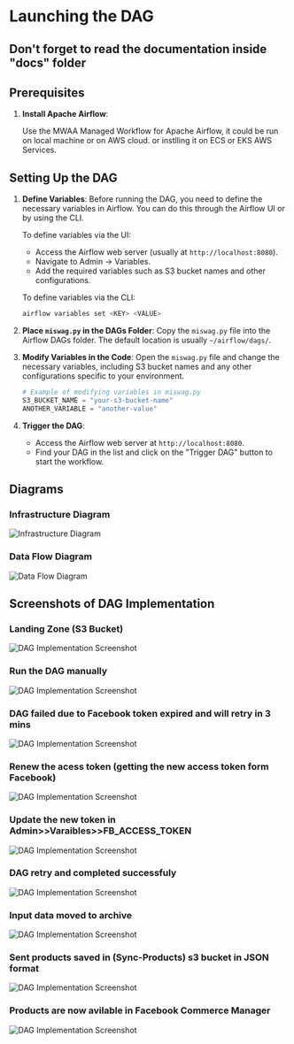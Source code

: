# Launching the DAG

## Don't forget to read the documentation inside "docs" folder

## Prerequisites

1. **Install Apache Airflow**:
   
   Use the MWAA Managed Workflow for Apache Airflow, it could be run on local machine  or on AWS cloud.
   or instlling it on ECS or EKS AWS Services.



## Setting Up the DAG

1. **Define Variables**:
   Before running the DAG, you need to define the necessary variables in Airflow. You can do this through the Airflow UI or by using the CLI.

   To define variables via the UI:
   - Access the Airflow web server (usually at `http://localhost:8080`).
   - Navigate to Admin -> Variables.
   - Add the required variables such as S3 bucket names and other configurations.

   To define variables via the CLI:
   ```bash
   airflow variables set <KEY> <VALUE>
   ```

2. **Place `miswag.py` in the DAGs Folder**:
   Copy the `miswag.py` file into the Airflow DAGs folder. The default location is usually `~/airflow/dags/`.

3. **Modify Variables in the Code**:
   Open the `miswag.py` file and change the necessary variables, including S3 bucket names and any other configurations specific to your environment.

   ```python
   # Example of modifying variables in miswag.py
   S3_BUCKET_NAME = "your-s3-bucket-name"
   ANOTHER_VARIABLE = "another-value"
   ```

4. **Trigger the DAG**:
   - Access the Airflow web server at `http://localhost:8080`.
   - Find your DAG in the list and click on the "Trigger DAG" button to start the workflow.

## Diagrams

### Infrastructure Diagram
![Infrastructure Diagram](docs/pics/data_architecture.png)

### Data Flow Diagram
![Data Flow Diagram](docs/pics/dataflow.png)

## Screenshots of DAG Implementation
### Landing Zone (S3 Bucket)
![DAG Implementation Screenshot](docs/pics/step1.png)

### Run the DAG manually
![DAG Implementation Screenshot](docs/pics/step2.png)

### DAG failed due to Facebook token expired and will retry in 3 mins
![DAG Implementation Screenshot](docs/pics/step3.png)

### Renew the acess token (getting the new access token form Facebook)
![DAG Implementation Screenshot](docs/pics/step4.png)

### Update the new token in Admin>>Varaibles>>FB_ACCESS_TOKEN
![DAG Implementation Screenshot](docs/pics/step5.png)

### DAG retry and completed successfuly
![DAG Implementation Screenshot](docs/pics/step6.png)

### Input data moved to archive
![DAG Implementation Screenshot](docs/pics/step7.png)

### Sent products saved in (Sync-Products) s3 bucket in JSON format
![DAG Implementation Screenshot](docs/pics/step9.png)

### Products are now avilable in Facebook Commerce Manager
![DAG Implementation Screenshot](docs/pics/step10.png)
